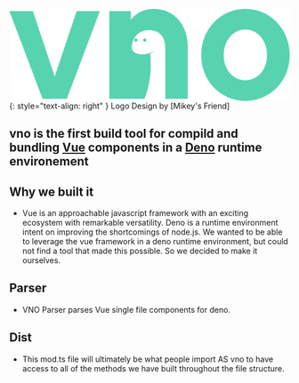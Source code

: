 <img src="./assets/vnologo.svg"
     alt="vno logo"
     style="float: left; margin-right: 10px;" />
{: style="text-align: right" }
Logo Design by [Mikey's Friend]

## vno is the first build tool for compild and bundling [Vue](https://github.com/vuejs) components in a [Deno](https://github.com/denoland) runtime environement

## Why we built it
- Vue is an approachable javascript framework with an exciting ecosystem with remarkable versatility. Deno is a runtime environment intent on improving the shortcomings of node.js. We wanted to be able to leverage the vue framework in a deno runtime environment, but could not find a tool that made this possible. So we decided to make it ourselves. 

## Parser

- VNO Parser parses Vue single file components for deno.

## Dist

- This mod.ts file will ultimately be what people import AS vno to have access to all of the methods we have built throughout the file structure.
